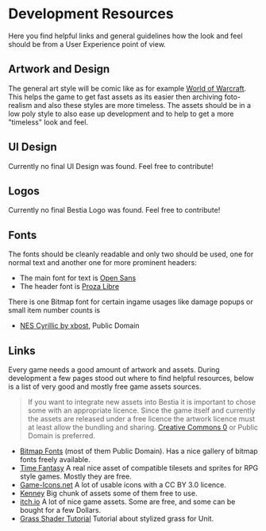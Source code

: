 # Development Resources

Here you find helpful links and general guidelines how the look and feel should be from a User Experience point of view.

## Artwork and Design

The general art style will be comic like as for example [World of Warcraft](https://worldofwarcraft.com). This helps the game to get fast assets as its easier then archiving foto-realism and also these styles are more timeless. The assets should be in a low poly style to also ease up development and to help to get a more "timeless" look and feel.

## UI Design

Currently no final UI Design was found. Feel free to contribute!

## Logos

Currently no final Bestia Logo was found. Feel free to contribute!

## Fonts

The fonts should be cleanly readable and only two should be used, one for normal text and another one for more prominent headers:

* The main font for text is [Open Sans](https://fonts.google.com/specimen/Open+Sans)
* The header font is [Proza Libre](https://fonts.google.com/specimen/Proza+Libre)

There is one Bitmap font for certain ingame usages like damage popups or small item number counts is

* [NES Cyrillic by xbost](http://www.pentacom.jp/pentacom/bitfontmaker2/gallery/?id=234), Public Domain

## Links

Every game needs a good amount of artwork and assets. During development a few pages stood out where to find helpful resources, below is a list of very good and mostly free game assets sources.

> If you want to integrate new assets into Bestia it is important to chose some with an appropriate licence. Since the game itself and currently the assets are released under a free licence the artwork licence must at least allow the bundling and sharing. [Creative Commons 0](https://creativecommons.org/publicdomain/zero/1.0/deed.de) or Public Domain is preferred.

* [Bitmap Fonts](http://www.pentacom.jp/pentacom/bitfontmaker2/) (most of them Public Domain). Has a nice gallery of bitmap fonts freely available.
* [Time Fantasy](http://www.timefantasy.net/) A real nice asset of compatible tilesets and sprites for RPG style games. Mostly they are free.
* [Game-Icons.net](https://game-icons.net/) A lot of usable icons with a CC BY 3.0 licence.
* [Kenney](http://kenney.nl/assets) Big chunk of assets some of them free to use.
* [itch.io](https://itch.io/game-assets) A lot of nice game assets. Some are free, and some can be bought for a few Dollars.
* [Grass Shader Tutorial](https://roystan.net/articles/grass-shader.html) Tutorial about stylized grass for Unit.
